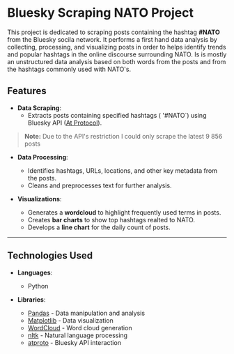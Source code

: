 # Bluesky Scraping NATO Project

This project is dedicated to scraping posts containing the hashtag **#NATO** from the Bluesky socila network. It performs a first hand data analysis by collecting, processing, and visualizing posts in order to helps identify trends and popular hashtags in the online discourse surrounding NATO. Is is mostly an unstructured data analysis based on both words from the posts and from the hashtags commonly used with NATO's.

## Features

- **Data Scraping**:
  - Extracts posts containing specified hashtags ( '#NATO`) using Bluesky API ([At Protocol](https://atproto.com/)).
> **Note:** Due to the API's restriction I could only scrape the latest 9 856 posts

- **Data Processing**:
  - Identifies hashtags, URLs, locations, and other key metadata from the posts.
  - Cleans and preprocesses text for further analysis.

- **Visualizations**:
  - Generates a **wordcloud** to highlight frequently used terms in posts.
  - Creates **bar charts** to show top hashtags realted to NATO.
  - Develops a **line chart** for the daily count of posts.

---

## Technologies Used

- **Languages**:
  - Python

- **Libraries**:
  - [Pandas](https://pandas.pydata.org/) - Data manipulation and analysis
  - [Matplotlib](https://matplotlib.org/) - Data visualization
  - [WordCloud](https://github.com/amueller/word_cloud) - Word cloud generation
  - [nltk](https://www.nltk.org/) - Natural language processing
  - [atproto](https://github.com/bluesky-social/atproto) - Bluesky API interaction
